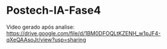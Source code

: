 # Postech-IA-Fase4

Video gerado após analise: https://drive.google.com/file/d/1BM0DFOQLtKZENH_w1pJF4-qXeQAAsoJr/view?usp=sharing
